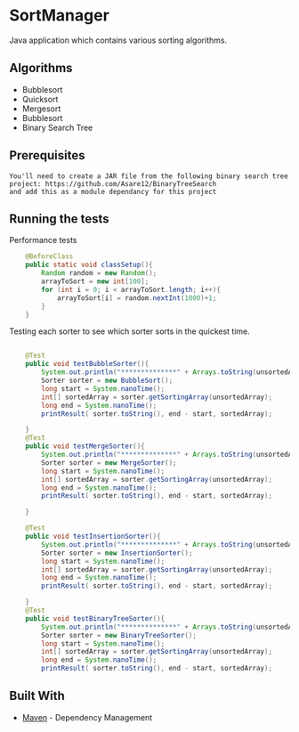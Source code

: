 # SortManager
Java application which contains various sorting algorithms.

## Algorithms
* Bubblesort
* Quicksort
* Mergesort
* Bubblesort
* Binary Search Tree

## Prerequisites
```
You'll need to create a JAR file from the following binary search tree project: https://github.com/Asare12/BinaryTreeSearch
and add this as a module dependancy for this project 
```
## Running the tests
Performance tests

```java
    @BeforeClass
    public static void classSetup(){
        Random random = new Random();
        arrayToSort = new int[100];
        for (int i = 0; i < arrayToSort.length; i++){
            arrayToSort[i] = random.nextInt(1000)+1;
        }
    }
```

Testing each sorter to see which sorter sorts in the quickest time.

```java

    @Test
    public void testBubbleSorter(){
        System.out.println("**************" + Arrays.toString(unsortedArray) + "****************");
        Sorter sorter = new BubbleSort();
        long start = System.nanoTime();
        int[] sortedArray = sorter.getSortingArray(unsortedArray);
        long end = System.nanoTime();
        printResult( sorter.toString(), end - start, sortedArray);

    }
    @Test
    public void testMergeSorter(){
        System.out.println("**************" + Arrays.toString(unsortedArray) + "****************");
        Sorter sorter = new MergeSorter();
        long start = System.nanoTime();
        int[] sortedArray = sorter.getSortingArray(unsortedArray);
        long end = System.nanoTime();
        printResult( sorter.toString(), end - start, sortedArray);

    }

    @Test
    public void testInsertionSorter(){
        System.out.println("**************" + Arrays.toString(unsortedArray) + "****************");
        Sorter sorter = new InsertionSorter();
        long start = System.nanoTime();
        int[] sortedArray = sorter.getSortingArray(unsortedArray);
        long end = System.nanoTime();
        printResult( sorter.toString(), end - start, sortedArray);

    }
    @Test
    public void testBinaryTreeSorter(){
        System.out.println("**************" + Arrays.toString(unsortedArray) + "****************");
        Sorter sorter = new BinaryTreeSorter();
        long start = System.nanoTime();
        int[] sortedArray = sorter.getSortingArray(unsortedArray);
        long end = System.nanoTime();
        printResult( sorter.toString(), end - start, sortedArray);
```

## Built With
* [Maven](https://maven.apache.org/) - Dependency Management




